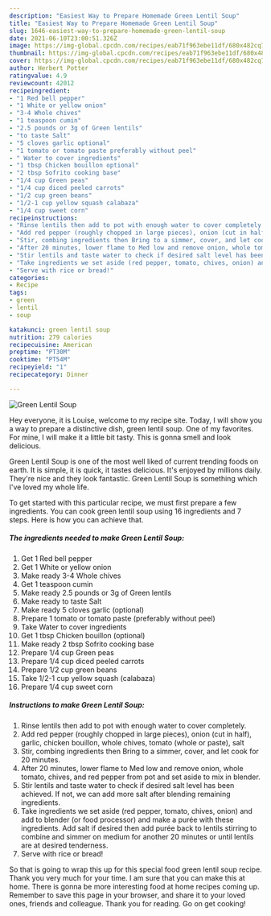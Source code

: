 ```yaml
---
description: "Easiest Way to Prepare Homemade Green Lentil Soup"
title: "Easiest Way to Prepare Homemade Green Lentil Soup"
slug: 1646-easiest-way-to-prepare-homemade-green-lentil-soup
date: 2021-06-10T23:00:51.326Z
image: https://img-global.cpcdn.com/recipes/eab71f963ebe11df/680x482cq70/green-lentil-soup-recipe-main-photo.jpg
thumbnail: https://img-global.cpcdn.com/recipes/eab71f963ebe11df/680x482cq70/green-lentil-soup-recipe-main-photo.jpg
cover: https://img-global.cpcdn.com/recipes/eab71f963ebe11df/680x482cq70/green-lentil-soup-recipe-main-photo.jpg
author: Herbert Potter
ratingvalue: 4.9
reviewcount: 42012
recipeingredient:
- "1 Red bell pepper"
- "1 White or yellow onion"
- "3-4 Whole chives"
- "1 teaspoon cumin"
- "2.5 pounds or 3g of Green lentils"
- "to taste Salt"
- "5 cloves garlic optional"
- "1 tomato or tomato paste preferably without peel"
- " Water to cover ingredients"
- "1 tbsp Chicken bouillon optional"
- "2 tbsp Sofrito cooking base"
- "1/4 cup Green peas"
- "1/4 cup diced peeled carrots"
- "1/2 cup green beans"
- "1/2-1 cup yellow squash calabaza"
- "1/4 cup sweet corn"
recipeinstructions:
- "Rinse lentils then add to pot with enough water to cover completely."
- "Add red pepper (roughly chopped in large pieces), onion (cut in half), garlic, chicken bouillon, whole chives, tomato (whole or paste), salt"
- "Stir, combing ingredients then Bring to a simmer, cover, and let cook for 20 minutes."
- "After 20 minutes, lower flame to Med low and remove onion, whole tomato, chives, and red pepper from pot and set aside to mix in blender."
- "Stir lentils and taste water to check if desired salt level has been achieved. If not, we can add more salt after blending remaining ingredients."
- "Take ingredients we set aside (red pepper, tomato, chives, onion) and add to blender (or food processor) and make a purée with these ingredients. Add salt if desired then add purée back to lentils stirring to combine and simmer on medium for another 20 minutes or until lentils are at desired tenderness."
- "Serve with rice or bread!"
categories:
- Recipe
tags:
- green
- lentil
- soup

katakunci: green lentil soup 
nutrition: 279 calories
recipecuisine: American
preptime: "PT30M"
cooktime: "PT54M"
recipeyield: "1"
recipecategory: Dinner

---
```



![Green Lentil Soup](https://img-global.cpcdn.com/recipes/eab71f963ebe11df/680x482cq70/green-lentil-soup-recipe-main-photo.jpg)

Hey everyone, it is Louise, welcome to my recipe site. Today, I will show you a way to prepare a distinctive dish, green lentil soup. One of my favorites. For mine, I will make it a little bit tasty. This is gonna smell and look delicious.



Green Lentil Soup is one of the most well liked of current trending foods on earth. It is simple, it is quick, it tastes delicious. It's enjoyed by millions daily. They're nice and they look fantastic. Green Lentil Soup is something which I've loved my whole life.


To get started with this particular recipe, we must first prepare a few ingredients. You can cook green lentil soup using 16 ingredients and 7 steps. Here is how you can achieve that.

<!--inarticleads1-->

##### The ingredients needed to make Green Lentil Soup:

1. Get 1 Red bell pepper
1. Get 1 White or yellow onion
1. Make ready 3-4 Whole chives
1. Get 1 teaspoon cumin
1. Make ready 2.5 pounds or 3g of Green lentils
1. Make ready to taste Salt
1. Make ready 5 cloves garlic (optional)
1. Prepare 1 tomato or tomato paste (preferably without peel)
1. Take  Water to cover ingredients
1. Get 1 tbsp Chicken bouillon (optional)
1. Make ready 2 tbsp Sofrito cooking base
1. Prepare 1/4 cup Green peas
1. Prepare 1/4 cup diced peeled carrots
1. Prepare 1/2 cup green beans
1. Take 1/2-1 cup yellow squash (calabaza)
1. Prepare 1/4 cup sweet corn




<!--inarticleads2-->

##### Instructions to make Green Lentil Soup:

1. Rinse lentils then add to pot with enough water to cover completely.
1. Add red pepper (roughly chopped in large pieces), onion (cut in half), garlic, chicken bouillon, whole chives, tomato (whole or paste), salt
1. Stir, combing ingredients then Bring to a simmer, cover, and let cook for 20 minutes.
1. After 20 minutes, lower flame to Med low and remove onion, whole tomato, chives, and red pepper from pot and set aside to mix in blender.
1. Stir lentils and taste water to check if desired salt level has been achieved. If not, we can add more salt after blending remaining ingredients.
1. Take ingredients we set aside (red pepper, tomato, chives, onion) and add to blender (or food processor) and make a purée with these ingredients. Add salt if desired then add purée back to lentils stirring to combine and simmer on medium for another 20 minutes or until lentils are at desired tenderness.
1. Serve with rice or bread!




So that is going to wrap this up for this special food green lentil soup recipe. Thank you very much for your time. I am sure that you can make this at home. There is gonna be more interesting food at home recipes coming up. Remember to save this page in your browser, and share it to your loved ones, friends and colleague. Thank you for reading. Go on get cooking!
